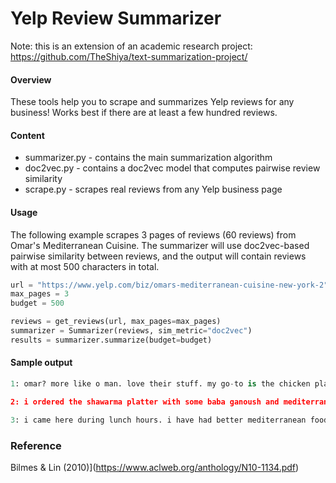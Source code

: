 # Yelp Review Summarizer

Note: this is an extension of an academic research project: https://github.com/TheShiya/text-summarization-project/


#### Overview

These tools help you to scrape and summarizes Yelp reviews for any business! Works best if there are at least a few hundred reviews.

#### Content
* summarizer.py - contains the main summarization algorithm
* doc2vec.py - contains a doc2vec model that computes pairwise review similarity
* scrape.py - scrapes real reviews from any Yelp business page

#### Usage

The following example scrapes 3 pages of reviews (60 reviews) from Omar's Mediterranean Cuisine. The summarizer will use doc2vec-based pairwise similarity between reviews, and the output will contain reviews with at most 500 characters in total.

```Python
url = "https://www.yelp.com/biz/omars-mediterranean-cuisine-new-york-2"
max_pages = 3
budget = 500

reviews = get_reviews(url, max_pages=max_pages)
summarizer = Summarizer(reviews, sim_metric="doc2vec")
results = summarizer.summarize(budget=budget)
```
#### Sample output
```Python
1: omar? more like o man. love their stuff. my go-to is the chicken platter with falafel and eggplant salad. the eggplant salad is literally so so delicious, especially if you dip the pita bread in it. they make the falafels fresh (as in when you order, they scoop some of the falafel mix into the deep fryer). the portion is huge so you can split it up into two meals if you want, and they also give you a free baklava with every takeout order! i love baklava's and this tiny dessert after a delish meal is the perfect finishing touch.

2: i ordered the shawarma platter with some baba ganoush and mediterranean rice. it came with a side of baklava and lots of nice sauces (garlic, hot sauce). the food was yummy and the service was great. i def plan on reordering!

3: i came here during lunch hours. i have had better mediterranean food elsewhere. for instance in long island city, and in queens. the food in here is acceptable, but imo not worth for the price. perhaps because it is located in manhattan. i liked the dessert. it was fresh, tasty, and crunchy
```

### Reference
Bilmes & Lin (2010)](https://www.aclweb.org/anthology/N10-1134.pdf)
